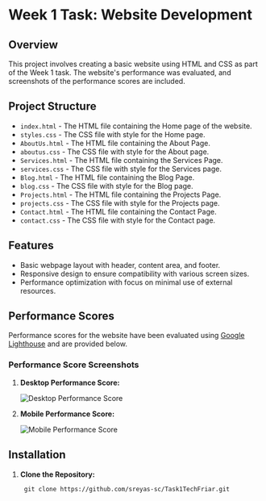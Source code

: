 # Week 1 Task: Website Development

## Overview

This project involves creating a basic website using HTML and CSS as part of the Week 1 task. The website's performance was evaluated, and screenshots of the performance scores are included.

## Project Structure

- `index.html` - The HTML file containing the Home page of the website.
- `styles.css` - The CSS file with style for the Home page.
- `AboutUs.html` - The HTML file containing the About Page.
- `aboutus.css` - The CSS file with style for the About page.
- `Services.html` - The HTML file containing the Services Page.
- `services.css` - The CSS file with style for the Services page.
- `Blog.html` - The HTML file containing the Blog Page.
- `blog.css` - The CSS file with style for the Blog page.
- `Projects.html` - The HTML file containing the Projects Page.
- `projects.css` - The CSS file with style for the Projects page.
- `Contact.html` - The HTML file containing the Contact Page.
- `contact.css` - The CSS file with style for the Contact page.

## Features

- Basic webpage layout with header, content area, and footer.
- Responsive design to ensure compatibility with various screen sizes.
- Performance optimization with focus on minimal use of external resources.

## Performance Scores

Performance scores for the website have been evaluated using [Google Lighthouse](https://developers.google.com/web/tools/lighthouse) and are provided below.

### Performance Score Screenshots

1. **Desktop Performance Score:**
   
   ![Desktop Performance Score](path/to/desktop-performance-score.png)

2. **Mobile Performance Score:**

   ![Mobile Performance Score](path/to/mobile-performance-score.png)

## Installation

1. **Clone the Repository:**

   ```
    git clone https://github.com/sreyas-sc/Task1TechFriar.git
   ```
